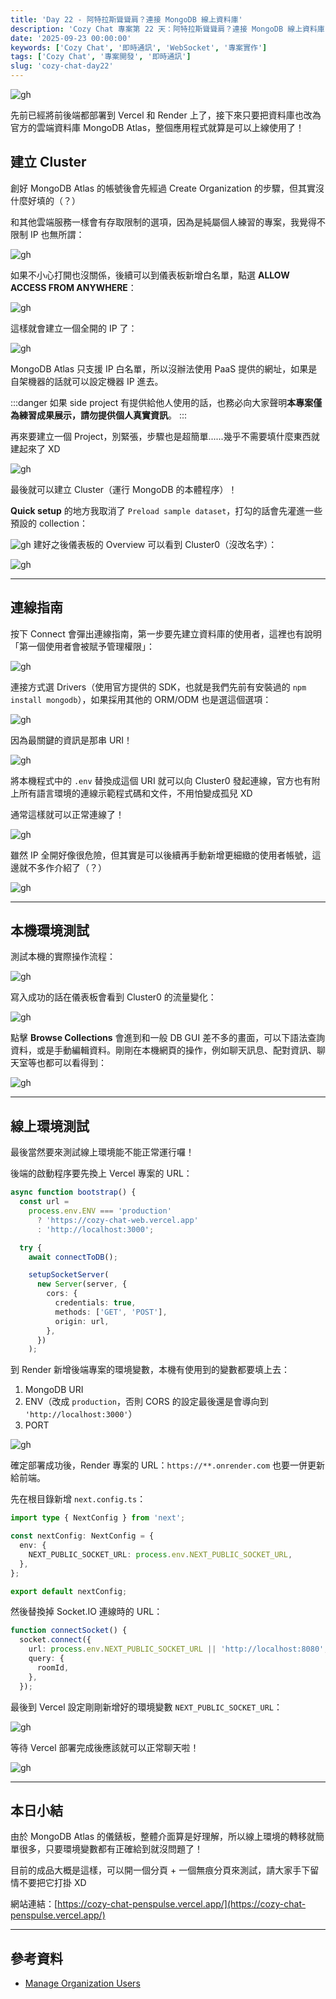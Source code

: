 ```yaml
---
title: 'Day 22 - 阿特拉斯聳聳肩？連接 MongoDB 線上資料庫'
description: 'Cozy Chat 專案第 22 天：阿特拉斯聳聳肩？連接 MongoDB 線上資料庫'
date: '2025-09-23 00:00:00'
keywords: ['Cozy Chat', '即時通訊', 'WebSocket', '專案實作']
tags: ['Cozy Chat', '專案開發', '即時通訊']
slug: 'cozy-chat-day22'
---
```


![gh](https://raw.githubusercontent.com/penspulse326/penspulse326.github.io/images/1758641062000i1wndf.png)

先前已經將前後端都部署到 Vercel 和 Render 上了，接下來只要把資料庫也改為官方的雲端資料庫 MongoDB Atlas，整個應用程式就算是可以上線使用了！

## 建立 Cluster

創好 MongoDB Atlas 的帳號後會先經過 Create Organization 的步驟，但其實沒什麼好填的（？）

和其他雲端服務一樣會有存取限制的選項，因為是純屬個人練習的專案，我覺得不限制 IP 也無所謂：

![gh](https://raw.githubusercontent.com/penspulse326/penspulse326.github.io/images/1758591683000gz9abx.png)

如果不小心打開也沒關係，後續可以到儀表板新增白名單，點選 **ALLOW ACCESS FROM ANYWHERE**：

![gh](https://raw.githubusercontent.com/penspulse326/penspulse326.github.io/images/17586253890004uvxta.png)

這樣就會建立一個全開的 IP 了：

![gh](https://raw.githubusercontent.com/penspulse326/penspulse326.github.io/images/1758625542000cpcya5.png)

MongoDB Atlas 只支援 IP 白名單，所以沒辦法使用 PaaS 提供的網址，如果是自架機器的話就可以設定機器 IP 進去。

:::danger
如果 side project 有提供給他人使用的話，也務必向大家聲明**本專案僅為練習成果展示，請勿提供個人真實資訊**。
:::

再來要建立一個 Project，別緊張，步驟也是超簡單......幾乎不需要填什麼東西就建起來了 XD

![gh](https://raw.githubusercontent.com/penspulse326/penspulse326.github.io/images/17585922610000twvjn.png)

最後就可以建立 Cluster（運行 MongoDB 的本體程序）！

**Quick setup** 的地方我取消了 `Preload sample dataset`，打勾的話會先灌進一些預設的 collection：

![gh](https://raw.githubusercontent.com/penspulse326/penspulse326.github.io/images/1758592527000dj4q5r.png)
建好之後儀表板的 Overview 可以看到 Cluster0（沒改名字）：

![gh](https://raw.githubusercontent.com/penspulse326/penspulse326.github.io/images/1758607248000cqx6eh.png)

---

## 連線指南

按下 Connect 會彈出連線指南，第一步要先建立資料庫的使用者，這裡也有說明「第一個使用者會被賦予管理權限」：

![gh](https://raw.githubusercontent.com/penspulse326/penspulse326.github.io/images/1758607450000mh14cw.png)

連接方式選 Drivers（使用官方提供的 SDK，也就是我們先前有安裝過的 `npm install mongodb`），如果採用其他的 ORM/ODM 也是選這個選項：

![gh](https://raw.githubusercontent.com/penspulse326/penspulse326.github.io/images/175860761600049w2ii.png)

因為最關鍵的資訊是那串 URI！

![gh](https://raw.githubusercontent.com/penspulse326/penspulse326.github.io/images/17586078740003ymsnm.png)

將本機程式中的 `.env` 替換成這個 URI 就可以向 Cluster0 發起連線，官方也有附上所有語言環境的連線示範程式碼和文件，不用怕變成孤兒 XD

通常這樣就可以正常連線了！

![gh](https://raw.githubusercontent.com/penspulse326/penspulse326.github.io/images/17586095790004299lu.png)

雖然 IP 全開好像很危險，但其實是可以後續再手動新增更細緻的使用者帳號，這邊就不多作介紹了（？）

![gh](https://raw.githubusercontent.com/penspulse326/penspulse326.github.io/images/1758626035000yzj4jm.png)

---

## 本機環境測試

測試本機的實際操作流程：

![gh](https://raw.githubusercontent.com/penspulse326/penspulse326.github.io/images/1758611075000597wee.png)

寫入成功的話在儀表板會看到 Cluster0 的流量變化：

![gh](https://raw.githubusercontent.com/penspulse326/penspulse326.github.io/images/1758611157000cel473.png)

點擊 **Browse Collections** 會進到和一般 DB GUI 差不多的畫面，可以下語法查詢資料，或是手動編輯資料。剛剛在本機網頁的操作，例如聊天訊息、配對資訊、聊天室等也都可以看得到：

![gh](https://raw.githubusercontent.com/penspulse326/penspulse326.github.io/images/1758611197000ge0a3z.png)

---

## 線上環境測試

最後當然要來測試線上環境能不能正常運行囉！

後端的啟動程序要先換上 Vercel 專案的 URL：

```ts
async function bootstrap() {
  const url =
    process.env.ENV === 'production'
      ? 'https://cozy-chat-web.vercel.app'
      : 'http://localhost:3000';

  try {
    await connectToDB();

    setupSocketServer(
      new Server(server, {
        cors: {
          credentials: true,
          methods: ['GET', 'POST'],
          origin: url,
        },
      })
    );
```

到 Render 新增後端專案的環境變數，本機有使用到的變數都要填上去：

1. MongoDB URI
2. ENV（改成 `production`，否則 CORS 的設定最後還是會導向到 `'http://localhost:3000'`）
3. PORT

![gh](https://raw.githubusercontent.com/penspulse326/penspulse326.github.io/images/1758621448000a9470t.png)

確定部署成功後，Render 專案的 URL：`https://**.onrender.com` 也要一併更新給前端。

先在根目錄新增 `next.config.ts`：

```ts
import type { NextConfig } from 'next';

const nextConfig: NextConfig = {
  env: {
    NEXT_PUBLIC_SOCKET_URL: process.env.NEXT_PUBLIC_SOCKET_URL,
  },
};

export default nextConfig;
```

然後替換掉 Socket.IO 連線時的 URL：

```ts
function connectSocket() {
  socket.connect({
    url: process.env.NEXT_PUBLIC_SOCKET_URL || 'http://localhost:8080',
    query: {
      roomId,
    },
  });
```

最後到 Vercel 設定剛剛新增好的環境變數 `NEXT_PUBLIC_SOCKET_URL`：

![gh](https://raw.githubusercontent.com/penspulse326/penspulse326.github.io/images/1758620401000nuiamy.png)

等待 Vercel 部署完成後應該就可以正常聊天啦！

![gh](https://raw.githubusercontent.com/penspulse326/penspulse326.github.io/images/1758621780000ij2uil.png)

---

## 本日小結

由於 MongoDB Atlas 的儀錶板，整體介面算是好理解，所以線上環境的轉移就簡單很多，只要環境變數都有正確給到就沒問題了！

目前的成品大概是這樣，可以開一個分頁 + 一個無痕分頁來測試，請大家手下留情不要把它打掛 XD

網站連結：[https://cozy-chat-penspulse.vercel.app/](https://cozy-chat-penspulse.vercel.app/)

---

## 參考資料

- [Manage Organization Users](https://www.mongodb.com/docs/atlas/access/manage-org-users/#manage-organization-users 'Permalink to this heading')
